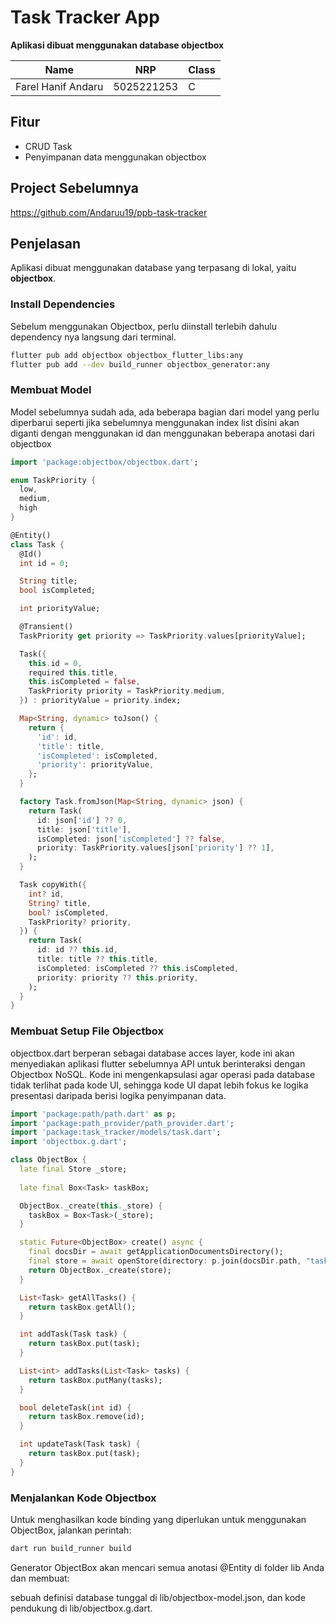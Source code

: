 # Task Tracker App

**Aplikasi dibuat menggunakan database objectbox**

| Name               | NRP        | Class |
|--------------------|------------|-------|
| Farel Hanif Andaru | 5025221253 | C     |

## Fitur

- CRUD Task
- Penyimpanan data menggunakan objectbox

## Project Sebelumnya
https://github.com/Andaruu19/ppb-task-tracker

## Penjelasan

Aplikasi dibuat menggunakan database yang terpasang di lokal, yaitu **objectbox**.

### Install Dependencies

Sebelum menggunakan Objectbox, perlu diinstall terlebih dahulu dependency nya langsung dari terminal.

```bash
flutter pub add objectbox objectbox_flutter_libs:any
flutter pub add --dev build_runner objectbox_generator:any
```

### Membuat Model

Model sebelumnya sudah ada, ada beberapa bagian dari model yang perlu diperbarui seperti jika sebelumnya menggunakan index list disini akan diganti dengan menggunakan id dan menggunakan beberapa anotasi dari objectbox

```dart
import 'package:objectbox/objectbox.dart';

enum TaskPriority {
  low,
  medium,
  high
}

@Entity()
class Task {
  @Id()
  int id = 0;

  String title;
  bool isCompleted;

  int priorityValue;

  @Transient()
  TaskPriority get priority => TaskPriority.values[priorityValue];

  Task({
    this.id = 0,
    required this.title,
    this.isCompleted = false,
    TaskPriority priority = TaskPriority.medium,
  }) : priorityValue = priority.index;

  Map<String, dynamic> toJson() {
    return {
      'id': id,
      'title': title,
      'isCompleted': isCompleted,
      'priority': priorityValue,
    };
  }

  factory Task.fromJson(Map<String, dynamic> json) {
    return Task(
      id: json['id'] ?? 0,
      title: json['title'],
      isCompleted: json['isCompleted'] ?? false,
      priority: TaskPriority.values[json['priority'] ?? 1],
    );
  }

  Task copyWith({
    int? id,
    String? title,
    bool? isCompleted,
    TaskPriority? priority,
  }) {
    return Task(
      id: id ?? this.id,
      title: title ?? this.title,
      isCompleted: isCompleted ?? this.isCompleted,
      priority: priority ?? this.priority,
    );
  }
}
```

### Membuat Setup File Objectbox

objectbox.dart berperan sebagai database acces layer, kode ini akan menyediakan aplikasi flutter sebelumnya API untuk berinteraksi dengan Objectbox NoSQL. Kode ini mengenkapsulasi agar operasi pada database tidak terlihat pada kode UI, sehingga kode UI dapat lebih fokus ke logika presentasi daripada berisi logika penyimpanan data.

```dart
import 'package:path/path.dart' as p;
import 'package:path_provider/path_provider.dart';
import 'package:task_tracker/models/task.dart';
import 'objectbox.g.dart';

class ObjectBox {
  late final Store _store;
  
  late final Box<Task> taskBox;

  ObjectBox._create(this._store) {
    taskBox = Box<Task>(_store);
  }

  static Future<ObjectBox> create() async {
    final docsDir = await getApplicationDocumentsDirectory();
    final store = await openStore(directory: p.join(docsDir.path, "task-db"));
    return ObjectBox._create(store);
  }

  List<Task> getAllTasks() {
    return taskBox.getAll();
  }

  int addTask(Task task) {
    return taskBox.put(task);
  }

  List<int> addTasks(List<Task> tasks) {
    return taskBox.putMany(tasks);
  }

  bool deleteTask(int id) {
    return taskBox.remove(id);
  }

  int updateTask(Task task) {
    return taskBox.put(task);
  }
}
```

### Menjalankan Kode Objectbox

Untuk menghasilkan kode binding yang diperlukan untuk menggunakan ObjectBox, jalankan perintah:
```bash
dart run build_runner build
```

Generator ObjectBox akan mencari semua anotasi @Entity di folder lib Anda dan membuat:

sebuah definisi database tunggal di lib/objectbox-model.json, dan kode pendukung di lib/objectbox.g.dart.











